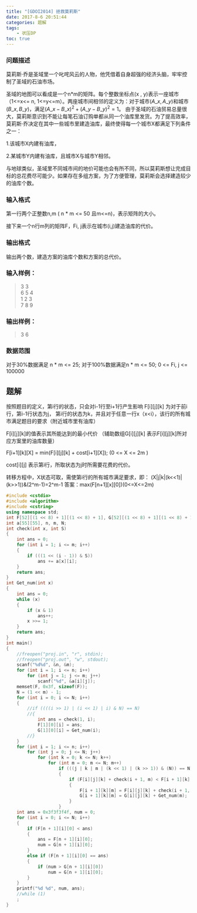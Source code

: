 ```yaml
---
title: "[GDOI2014] 拯救莫莉斯"
date: 2017-8-6 20:51:44
categories: 题解
tags:
    - 状压DP
toc: true
---
```


### 问题描述
莫莉斯·乔是圣域里一个叱咤风云的人物，他凭借着自身超强的经济头脑，牢牢控制了圣域的石油市场。

圣域的地图可以看成是一个n*m的矩阵。每个整数坐标点(x , y)表示一座城市（1<=x<= n, 1<=y<=m）。两座城市间相邻的定义为：对于城市$(A\_x, A\_y)$和城市$(B\_x, B\_y)$，满足$(A\_x - B\_x)^2 + (A\_y - B\_y)^2 = 1$。
由于圣域的石油贸易总量很大，莫莉斯意识到不能让每笔石油订购单都从同一个油库里发货。为了提高效率，莫莉斯·乔决定在其中一些城市里建造油库，最终使得每一个城市X都满足下列条件之一：
<!--more-->
1.该城市X内建有油库，

2.某城市Y内建有油库，且城市X与城市Y相邻。

与地球类似，圣域里不同城市间的地价可能也会有所不同，所以莫莉斯想让完成目标的总花费尽可能少。如果存在多组方案，为了方便管理，莫莉斯会选择建造较少的油库个数。

### 输入格式
第一行两个正整数n,m ( n * m <= 50 且m<=n)，表示矩阵的大小。

接下来一个n行m列的矩阵F，Fi, j表示在城市(i,j)建造油库的代价。

### 输出格式
输出两个数，建造方案的油库个数和方案的总代价。


### 输入样例：

>3 3  
6 5 4  
1 2 3  
7 8 9  
	
### 输出样例：
>3 6  

### 数据范围

对于30%数据满足 n \* m <= 25;
对于100%数据满足n \* m <= 50; 0 <= Fi, j <= 100000

## 题解

按照题目的定义，第i行的状态，只会对i-1行至i+1行产生影响
F[i][j][k] 为对于前i行，第i-1行状态为j， 第i行的状态为k，并且对于任意一行x（x<i），该行的所有城市满足题目的要求（附近城市里有油库）
<!--more-->
F[i][j][k]的值表示其所能达到的最小代价
（辅助数组G[i][j][k] 表示F[i][j][k]所对应方案里的油库数量）

F[i+1][k][X] = min(F[i][j][k] + cost[i+1][X]); (0 <= X <= 2m )

cost[i][j] 表示第i行，所取状态为j时所需要花费的代价。

转移方程中，X状态可取，需使第i行的所有城市满足要求，即：
(X|j|k|(k<<1)|(k>>1))&(2^m-1)=2^m-1
答案：max(F[n+1][x][0])(0<=X<=2m)

```c++
#include <cstdio>
#include <algorithm>
#include <cstring>
using namespace std;
int F[52][(1 << 8) + 1][(1 << 8) + 1], G[52][(1 << 8) + 1][(1 << 8) + 1];
int a[55][55], n, m, N;
int check(int x, int S)
{
    int ans = 0;
    for (int i = 1; i <= m; i++)
    {
        if (((1 << (i - 1)) & S))
            ans += a[x][i];
    }
    return ans;
}
int Get_num(int x)
{
    int ans = 0;
    while (x)
    {
        if (x & 1)
            ans++;
        x >>= 1;
    }
    return ans;
}
int main()
{
    //freopen("proj.in", "r", stdin);
    //freopen("proj.out", "w", stdout);
    scanf("%d%d", &n, &m);
    for (int i = 1; i <= n; i++)
        for (int j = 1; j <= m; j++)
            scanf("%d", &a[i][j]);
    memset(F, 0x3f, sizeof(F));
    N = (1 << m) - 1;
    for (int i = 0; i <= N; i++)
    {
        //if ((((i >> 1) | (i << 1) | i) & N) == N)
        //{
            int ans = check(1, i);
            F[1][0][i] = ans;
            G[1][0][i] = Get_num(i);
        //}
    }
    for (int i = 1; i <= n; i++)
        for (int j = 0; j <= N; j++)
            for (int k = 0; k <= N; k++)
                for (int m = 0; m <= N; m++)
                    if (((j | k | m | (k << 1) | (k >> 1)) & (N)) == N)
                    {
                        if (F[i][j][k] + check(i + 1, m) < F[i + 1][k][m])
                        {
                            F[i + 1][k][m] = F[i][j][k] + check(i + 1, m);
                            G[i + 1][k][m] = G[i][j][k] + Get_num(m);
                        }
                    }
    int ans = 0x3f3f3f4f, num = 0;
    for (int i = 0; i <= N; i++)
    {
        if (F[n + 1][i][0] < ans)
        {
            ans = F[n + 1][i][0];
            num = G[n + 1][i][0];
        }
        else if (F[n + 1][i][0] == ans)
        {
            if (num > G[n + 1][i][0])
                num = G[n + 1][i][0];
        }
    }
    printf("%d %d", num, ans);
    //while (1)
    ;
}
```